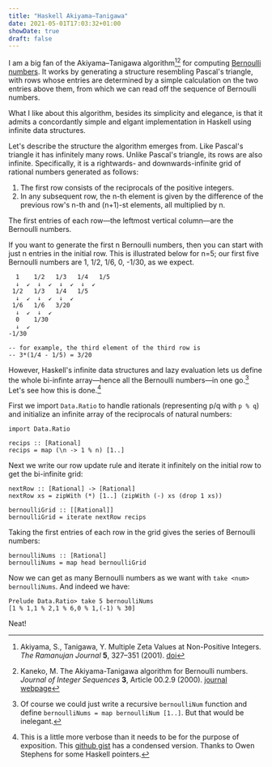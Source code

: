 ```yaml
---
title: "Haskell Akiyama–Tanigawa"
date: 2021-05-01T17:03:32+01:00
showDate: true
draft: false
---
```


I am a big fan of the Akiyama–Tanigawa algorithm[^1][^2] for computing [Bernoulli numbers](https://en.wikipedia.org/wiki/Bernoulli_number). 
It works by generating a structure resembling Pascal's triangle, with rows whose entries are determined by a simple calculation on the two entries above them, from which we can read off the sequence of Bernoulli numbers. 

What I like about this algorithm, besides its simplicity and elegance, is that it admits a concordantly simple and elgant implementation in Haskell using infinite data structures.

Let's describe the structure the algorithm emerges from. Like Pascal's triangle it has infinitely many rows. Unlike Pascal's triangle, its rows are also infinite. Specifically, it is a rightwards- and downwards-infinite grid of rational numbers generated as follows:
1. The first row consists of the reciprocals of the positive integers.
2. In any subsequent row, the n-th element is given by the difference of the previous row's  n-th and (n+1)-st elements, all multiplied by n.

The first entries of each row—the leftmost vertical column—are the Bernoulli numbers.

If you want to generate the first n Bernoulli numbers, then you can start with just n entries in the initial row. This is illustrated below for n=5; our first five Bernoulli numbers are 1, 1/2, 1/6, 0, -1/30, as we expect.
```
  1    1/2   1/3   1/4   1/5
  ↓  ↙  ↓  ↙  ↓  ↙  ↓  ↙  
 1/2   1/3   1/4   1/5
  ↓  ↙  ↓  ↙  ↓  ↙  
 1/6   1/6   3/20  
  ↓  ↙  ↓  ↙ 
  0    1/30  
  ↓  ↙    
-1/30   

-- for example, the third element of the third row is
-- 3*(1/4 - 1/5) = 3/20
```

However, Haskell's infinite data structures and lazy evaluation lets us define the whole bi-infinte array—hence all the Bernoulli numbers—in one go.[^3] Let's see how this is done.[^4]

First we import `Data.Ratio` to handle rationals (representing p/q with `p % q`) and initialize an infinite array of the reciprocals of natural numbers:

```
import Data.Ratio

recips :: [Rational]
recips = map (\n -> 1 % n) [1..]
```

Next we write our row update rule and iterate it infinitely on the initial row to get the bi-infinite grid:

```
nextRow :: [Rational] -> [Rational]
nextRow xs = zipWith (*) [1..] (zipWith (-) xs (drop 1 xs))

bernoulliGrid :: [[Rational]]
bernoulliGrid = iterate nextRow recips
```

Taking the first entries of each row in the grid gives the series of Bernoulli numbers:

```
bernoulliNums :: [Rational]
bernoulliNums = map head bernoulliGrid
```

Now we can get as many Bernoulli numbers as we want with `take <num> bernoulliNums`. And indeed we have:
```
Prelude Data.Ratio> take 5 bernoulliNums 
[1 % 1,1 % 2,1 % 6,0 % 1,(-1) % 30]
```

Neat!

[^1]: Akiyama, S., Tanigawa, Y. Multiple Zeta Values at Non-Positive Integers. *The Ramanujan Journal* **5**, 327–351 (2001).
[doi](https://doi.org/10.1023/A:1013981102941)

[^2]: Kaneko, M.  The Akiyama-Tanigawa algorithm for Bernoulli numbers. *Journal of Integer Sequences* **3**, Article 00.2.9 (2000).
[journal webpage](https://cs.uwaterloo.ca/journals/JIS/VOL3/KANEKO/AT-kaneko.html)

[^3]: Of course we could just write a recursive `bernoulliNum` function and define `bernoulliNums = map bernoulliNum [1..]`. But that would be inelegant.

[^4]: This is a little more verbose than it needs to be for the purpose of exposition. This [github gist](https://gist.github.com/tkmharris/00e10d6341d3f9ce4f343302a51bb129) has a condensed version. Thanks to Owen Stephens for some Haskell pointers.
